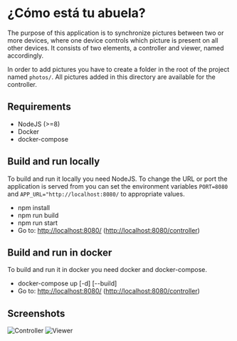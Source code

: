 # ¿Cómo está tu abuela?
The purpose of this application is to synchronize pictures between two or more devices, where one device controls which picture is present on all other devices. It consists of two elements, a controller and viewer, named accordingly. 

In order to add pictures you have to create a folder in the root of the project named `photos/`. All pictures added in this directory are available for the controller. 

## Requirements
  - NodeJS (>=8)
  - Docker
  - docker-compose

## Build and run locally
To build and run it locally you need NodeJS. To change the URL or port the application is served from you can set the environment variables `PORT=8080` and `APP_URL="http://localhost:8080/` to appropriate values. 

  - npm install
  - npm run build
  - npm run start
  - Go to: [http://localhost:8080/](http://localhost:8080/) ([http://localhost:8080/controller](http://localhost:8080/controller))

## Build and run in docker
To build and run it in docker you need docker and docker-compose.
  - docker-compose up [-d] [--build]
  - Go to: [http://localhost:8080/](http://localhost:8080/) ([http://localhost:8080/controller](http://localhost:8080/controller))
  
## Screenshots
![Controller](assets/controller.png)
![Viewer](assets/viewer.png)